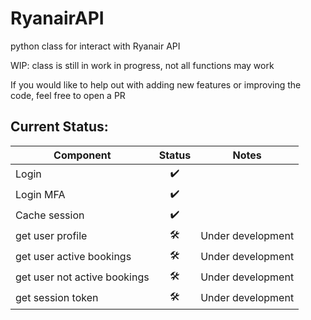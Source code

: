 # RyanairAPI
python class for interact with Ryanair API

WIP: class is still in work in progress, not all functions may work

If you would like to help out with adding new features or improving the code, feel free to open a PR

## Current Status:

| Component                    | Status | Notes             |
|------------------------------|:------:|-------------------|
| Login                        |   ✔️   |                   |
| Login MFA                    |   ✔️   |                   |
| Cache session                |   ✔️   |                   |
| get user profile             |  🛠️   | Under development |
| get user active bookings     |  🛠️   | Under development |
| get user not active bookings |  🛠️   | Under development |
| get session token            |  🛠️   | Under development |
